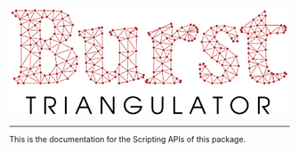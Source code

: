 
<p align="center"><img src="../images/burst-triangulator-logo-light-mode.svg"/></p>

---

This is the documentation for the Scripting APIs of this package.
